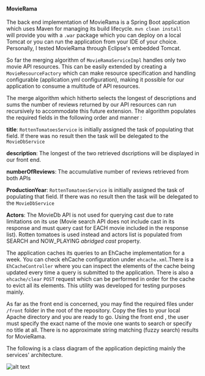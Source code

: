 #### MovieRama

The back end implementation of MovieRama is a Spring Boot application which uses Maven for managing its build lifecycle. `mvn clean install`  
will provide you with a `.war` package which you can deploy on a local Tomcat or you can run the application from your IDE of your choice. 
Personally, I tested MovieRama through Eclipse's embedded Tomcat.

So far the merging algorithm of `MovieRamaServiceImpl` handles only two movie API resources. This can be easily extended by creating a `MovieResourceFactory` which can make resource specification and handling configurable (application.yml configuration), making it possible for our application to consume a multitude of API resources.

The merge algorithm which hitherto selects the longest of descriptions and sums the number of reviews returned by our API resources can run recursively to accommodate this future extension. The algorithm populates the required fields in the following order and manner : 

**title**: `RottenTomatoesService` is initially assigned the task of populating that field. If there was no result then the task will be delegated to the `MovieDbService`

**description**: The longest of the two retrieved dscriptions will be displayed in our front end.

**numberOfReviews**: The accumulative number of reviews retrieved from both APIs  

**ProductionYear**: `RottenTomatoesService` is initially assigned the task of populating that field. If there was no result then the task will be delegated to the `MovieDbService`

**Actors**: The MovieDb API is not used for querying cast due to rate limitations on its use (Movie search API does not include cast in its response and must query cast for EACH movie included in the response list). Rotten tomatoes is used instead and actors list is populated from SEARCH and NOW_PLAYING *abridged cast* property.

The application caches its queries to an EhCache implementation for a week. You can check ehCache configuration under `ehcache.xml`.There is a `EhCacheController` where you can inspect the elements of the cache being updated every time a query is submitted to the application. There is also a `ehcache/clear` `POST` request which can be performed in order for the cache to evict all its elements. This utility was developed for testing purposes mainly.

As far as the front end is concerned, you may find the required files under `/front` folder in the root of the repository.
Copy the files to your local Apache directory and you are ready to go. Using the front end , the user must specify the exact name of the movie one wants to search or specify no title at all. There is no approximate string matching (fuzzy search) results for MovieRama.


The following is a class diagram of the application depicting mainly the services' architecture.

![alt text](https://bytebucket.org/niko_strongioglou/movierama/raw/aa7e3756adbc1da145c348e7f87522098b59ee7f/movierama-class-diagram.png?token=35d06b1717e7470ef7457f8ac36b838bebe7c0c2)


